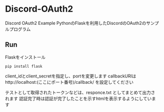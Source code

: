 # Discord-OAuth2
Discord OAuth2 Example
PythonのFlaskを利用したDiscordのOAuth2のサンプルプログラム

## Run
Flaskをインストール

```
pip install flask
```

client_idとclient_secretを指定し、portを変更します
callbackURIは http://localhost:(ここにポート番号)/callback/ を設定してください

テストとして取得されたトークンなどは、responce.txt としてまとめて出力されます
認証完了時は認証が完了したことを示すhtmlを表示するようにしています
